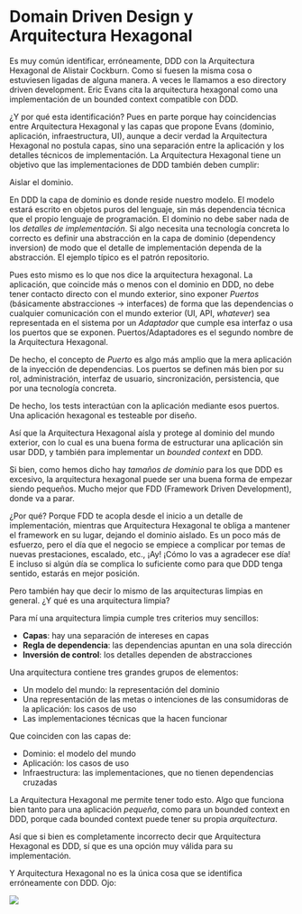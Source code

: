# Domain Driven Design y Arquitectura Hexagonal

Es muy común identificar, erróneamente, DDD con la Arquitectura Hexagonal de Alistair Cockburn. Como si fuesen la misma cosa o estuviesen ligadas de alguna manera. A veces le llamamos a eso directory driven development. Eric Evans cita la arquitectura hexagonal como una implementación de un bounded context compatible con DDD.

¿Y por qué esta identificación? Pues en parte porque hay coincidencias entre Arquitectura Hexagonal y las capas que propone Evans (dominio, aplicación, infraestructura, UI), aunque a decir verdad la Arquitectura Hexagonal no postula capas, sino una separación entre la aplicación y los detalles técnicos de implementación. La Arquitectura Hexagonal tiene un objetivo que las implementaciones de DDD también deben cumplir:

Aislar el dominio.

En DDD la capa de dominio es donde reside nuestro modelo. El modelo estará escrito en objetos puros del lenguaje, sin más dependencia técnica que el propio lenguaje de programación. El dominio no debe saber nada de los _detalles de implementación_. Si algo necesita una tecnología concreta lo correcto es definir una abstracción en la capa de dominio (dependency inversion) de modo que el detalle de implementación dependa de la abstracción. El ejemplo típico es el patrón repositorio.

Pues esto mismo es lo que nos dice la arquitectura hexagonal. La aplicación, que coincide más o menos con el dominio en DDD, no debe tener contacto directo con el mundo exterior, sino exponer _Puertos_ (básicamente abstracciones -> interfaces) de forma que las dependencias o cualquier comunicación con el mundo exterior (UI, API, _whatever_) sea representada en el sistema por un _Adaptador_ que cumple esa interfaz o usa los puertos que se exponen. Puertos/Adaptadores es el segundo nombre de la Arquitectura Hexagonal.

De hecho, el concepto de _Puerto_ es algo más amplio que la mera aplicación de la inyección de dependencias. Los puertos se definen más bien por su rol, administración, interfaz de usuario, sincronización, persistencia, que por una tecnología concreta.

De hecho, los tests interactúan con la aplicación mediante esos puertos. Una aplicación hexagonal es testeable por diseño.

Así que la Arquitectura Hexagonal aísla y protege al dominio del mundo exterior, con lo cual es una buena forma de estructurar una aplicación sin usar DDD, y también para implementar un _bounded context_ en DDD.

Si bien, como hemos dicho hay _tamaños de dominio_ para los que DDD es excesivo, la arquitectura hexagonal puede ser una buena forma de empezar siendo pequeños. Mucho mejor que FDD (Framework Driven Development), donde va a parar.

¿Por qué? Porque FDD te acopla desde el inicio a un detalle de implementación, mientras que Arquitectura Hexagonal te obliga a mantener el framework en su lugar, dejando el dominio aislado. Es un poco más de esfuerzo, pero el día que el negocio se empiece a complicar por temas de nuevas prestaciones, escalado, etc., ¡Ay! ¡Cómo lo vas a agradecer ese día! E incluso si algún día se complica lo suficiente como para que DDD tenga sentido, estarás en mejor posición.

Pero también hay que decir lo mismo de las arquitecturas limpias en general. ¿Y qué es una arquitectura limpia?

Para mí una arquitectura limpia cumple tres criterios muy sencillos:

* **Capas**: hay una separación de intereses en capas
* **Regla de dependencia**: las dependencias apuntan en una sola dirección
* **Inversión de control**: los detalles dependen de abstracciones

Una arquitectura contiene tres grandes grupos de elementos:

* Un modelo del mundo: la representación del dominio
* Una representación de las metas o intenciones de las consumidoras de la aplicación: los casos de uso
* Las implementaciones técnicas que la hacen funcionar

Que coinciden con las capas de:

* Dominio: el modelo del mundo
* Aplicación: los casos de uso
* Infraestructura: las implementaciones, que no tienen dependencias cruzadas

La Arquitectura Hexagonal me permite tener todo esto. Algo que funciona bien tanto para una aplicación _pequeña_, como para un bounded context en DDD, porque cada bounded context puede tener su propia _arquitectura_.

Así que si bien es completamente incorrecto decir que Arquitectura Hexagonal es DDD, sí que es una opción muy válida para su implementación.

Y Arquitectura Hexagonal no es la única cosa que se identifica erróneamente con DDD. Ojo:

![](images/ddd-is-not-what-they-said.png)
